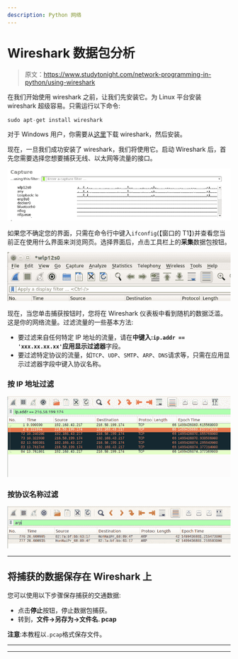 ```yaml
---
description: Python 网络
---
```


# Wireshark 数据包分析

> 原文：<https://www.studytonight.com/network-programming-in-python/using-wireshark>

在我们开始使用 wireshark 之前，让我们先安装它。为 Linux 平台安装 wireshark 超级容易。只需运行以下命令:

```py
sudo apt-get install wireshark
```

对于 Windows 用户，你需要从[这里](https://www.wireshark.org/download.html)下载 wireshark，然后安装。

现在，一旦我们成功安装了 wireshark，我们将使用它。启动 Wireshark 后，首先您需要选择您想要捕获无线、以太网等流量的接口。

![Using Wireshark for network analysis](img/f569719cbe00d2e20caafb05ea33812a.png)

如果您不确定您的界面，只需在命令行中键入`ifconfig`(【窗口的 T1】)并查看您当前正在使用什么界面来浏览网页。选择界面后，点击工具栏上的**采集**数据包按钮。

![Using Wireshark](img/3db7975301566b5e11f8ecef117d14ab.png)

现在，当您单击捕获按钮时，您将在 Wireshark 仪表板中看到随机的数据泛滥。这是你的网络流量。过滤流量的一些基本方法:

*   要过滤来自任何特定 IP 地址的流量，请在**中键入:`ip.addr == 'xxx.xx.xx.xx'`应用显示过滤器**字段。
*   要过滤特定协议的流量，如`TCP`、`UDP`、`SMTP`、`ARP`、`DNS`请求等，只需在应用显示过滤器字段中键入协议名称。

### 按 IP 地址过滤

![Using Wireshark](img/01c75e80fcd2834dad33a240c89c2adf.png)

### 按协议名称过滤

![Using Wireshark](img/faa4df3b4d3d108f2e9d8d27396bb818.png)

* * *

## 将捕获的数据保存在 Wireshark 上

您可以使用以下步骤保存捕获的交通数据:

*   点击**停止**按钮，停止数据包捕获。
*   转到，**文件→另存为→文件名. pcap**

**注意**:本教程以`.pcap`格式保存文件。

* * *

* * *